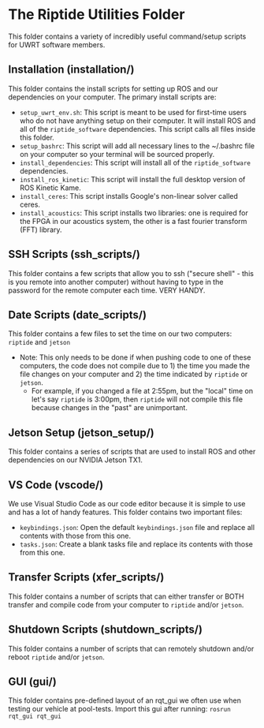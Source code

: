 # The Riptide Utilities Folder
This folder contains a variety of incredibly useful command/setup scripts for UWRT software members.

## Installation (installation/)
This folder contains the install scripts for setting up ROS and our dependencies on your computer. The primary install scripts are:
* `setup_uwrt_env.sh`: This script is meant to be used for first-time users who do not have anything setup on their computer. It will install ROS and all of the `riptide_software` dependencies. This script calls all files inside this folder.
* `setup_bashrc`: This script will add all necessary lines to the ~/.bashrc file on your computer so your terminal will be sourced properly.
* `install_dependencies`: This script will install all of the `riptide_software` dependencies.
* `install_ros_kinetic`: This script will install the full desktop version of ROS Kinetic Kame.
* `install_ceres`: This script installs Google's non-linear solver called ceres.
* `install_acoustics`: This script installs two libraries: one is required for the FPGA in our acoustics system, the other is a fast fourier transform (FFT) library.

## SSH Scripts (ssh_scripts/)
This folder contains a few scripts that allow you to ssh ("secure shell" - this is you remote into another computer) without having to type in the password for the remote computer each time. VERY HANDY.

## Date Scripts (date_scripts/)
This folder contains a few files to set the time on our two computers: `riptide` and `jetson`
* Note: This only needs to be done if when pushing code to one of these computers, the code does not compile due to 1) the time you made the file changes on your computer and 2) the time indicated by `riptide` or `jetson`.
  - For example, if you changed a file at 2:55pm, but the "local" time on let's say `riptide` is 3:00pm, then `riptide` will not compile this file because changes in the "past" are unimportant.
  
## Jetson Setup (jetson_setup/)
This folder contains a series of scripts that are used to install ROS and other dependencies on our NVIDIA Jetson TX1.

## VS Code (vscode/)
We use Visual Studio Code as our code editor because it is simple to use and has a lot of handy features. This folder contains two important files: 
* `keybindings.json`: Open the default `keybindings.json` file and replace all contents with those from this one.
* `tasks.json`: Create a blank tasks file and replace its contents with those from this one.

## Transfer Scripts (xfer_scripts/)
This folder contains a number of scripts that can either transfer or BOTH transfer and compile code from your computer to `riptide` and/or `jetson`.

## Shutdown Scripts (shutdown_scripts/)
This folder contains a number of scripts that can remotely shutdown and/or reboot `riptide` and/or `jetson`.

## GUI (gui/)
This folder contains pre-defined layout of an rqt_gui we often use when testing our vehicle at pool-tests. Import this gui after running: `rosrun rqt_gui rqt_gui`
